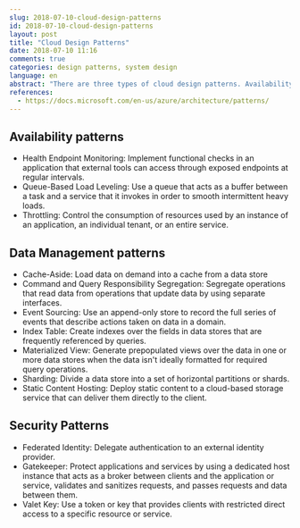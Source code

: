 ```yaml
---
slug: 2018-07-10-cloud-design-patterns
id: 2018-07-10-cloud-design-patterns
layout: post
title: "Cloud Design Patterns"
date: 2018-07-10 11:16
comments: true
categories: design patterns, system design
language: en
abstract: "There are three types of cloud design patterns. Availability patterns have health endpoint monitoring and throttling. Data management patterns have cache-aside and static content hosting. Security patterns have federated identity."
references:
  - https://docs.microsoft.com/en-us/azure/architecture/patterns/
---
```


## Availability patterns
  - Health Endpoint Monitoring: Implement functional checks in an application that external tools can access through exposed endpoints at regular intervals.
  - Queue-Based Load Leveling: Use a queue that acts as a buffer between a task and a service that it invokes in order to smooth intermittent heavy loads.
  - Throttling: Control the consumption of resources used by an instance of an application, an individual tenant, or an entire service.



## Data Management patterns
  - Cache-Aside: Load data on demand into a cache from a data store
  - Command and Query Responsibility Segregation: Segregate operations that read data from operations that update data by using separate interfaces.
  - Event Sourcing: Use an append-only store to record the full series of events that describe actions taken on data in a domain.
  - Index Table: Create indexes over the fields in data stores that are frequently referenced by queries.
  - Materialized View: Generate prepopulated views over the data in one or more data stores when the data isn't ideally formatted for required query operations.
  - Sharding: Divide a data store into a set of horizontal partitions or shards.
  - Static Content Hosting: Deploy static content to a cloud-based storage service that can deliver them directly to the client.



## Security Patterns
  - Federated Identity: Delegate authentication to an external identity provider.
  - Gatekeeper: Protect applications and services by using a dedicated host instance that acts as a broker between clients and the application or service, validates and sanitizes requests, and passes requests and data between them.
  - Valet Key: Use a token or key that provides clients with restricted direct access to a specific resource or service.
